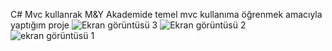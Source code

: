 C# Mvc kullanrak M&Y Akademide temel mvc kullanıma öğrenmek amacıyla yaptığım proje
![Ekran görüntüsü 3](https://github.com/user-attachments/assets/3ed7ae8b-4d82-476d-98b3-ed1658e4317b)
![Ekran görüntüsü 2](https://github.com/user-attachments/assets/c14d0be5-2b11-4159-91c6-a2ff12b7ddb0)
![ekran görüntüsü 1](https://github.com/user-attachments/assets/d5099e5d-b34f-446d-b73f-49b1e6259411)

